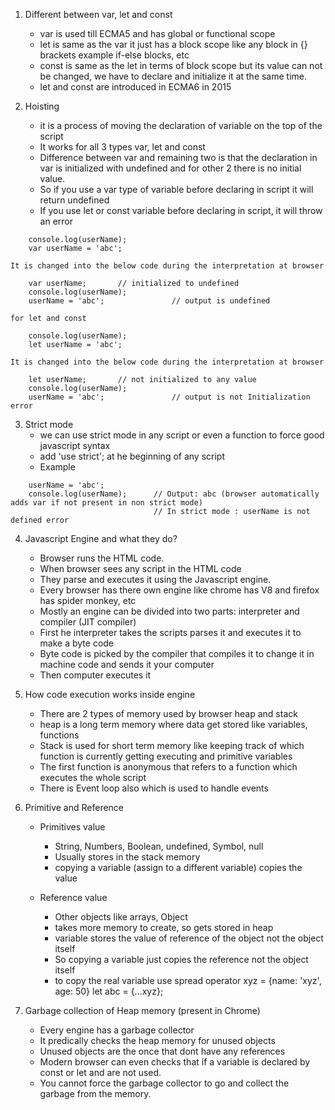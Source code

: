 1. Different between var, let and const

   - var is used till ECMA5 and has global or functional scope
   - let is same as the var it just has a block scope like any block in {} brackets example if-else blocks, etc
   - const is same as the let in terms of block scope but its value can not be changed, we have to declare and initialize it at the same time.
   - let and const are introduced in ECMA6 in 2015

2. Hoisting
   - it is a process of moving the declaration of variable on the top of the script
   - It works for all 3 types var, let and const
   - Difference between var and remaining two is that the declaration in var is initialized with undefined and for other 2 there is no initial value.
   - So if you use a var type of variable before declaring in script it will return undefined
   - If you use let or const variable before declaring in script, it will throw an error

```
    console.log(userName);
    var userName = 'abc';

It is changed into the below code during the interpretation at browser

    var userName;       // initialized to undefined
    console.log(userName);
    userName = 'abc';               // output is undefined

```

    for let and const

```
    console.log(userName);
    let userName = 'abc';

It is changed into the below code during the interpretation at browser

    let userName;       // not initialized to any value
    console.log(userName);
    userName = 'abc';               // output is not Initialization error

```

3. Strict mode
   - we can use strict mode in any script or even a function to force good javascript syntax
   - add 'use strict'; at he beginning of any script
   - Example

```
    userName = 'abc';
    console.log(userName);      // Output: abc (browser automatically adds var if not present in non strict mode)
                                // In strict mode : userName is not defined error

```

4. Javascript Engine and what they do?

   - Browser runs the HTML code.
   - When browser sees any script in the HTML code
   - They parse and executes it using the Javascript engine.
   - Every browser has there own engine like chrome has V8 and firefox has spider monkey, etc
   - Mostly an engine can be divided into two parts: interpreter and compiler (JIT compiler)
   - First he interpreter takes the scripts parses it and executes it to make a byte code
   - Byte code is picked by the compiler that compiles it to change it in machine code and sends it your computer
   - Then computer executes it

5. How code execution works inside engine

   - There are 2 types of memory used by browser heap and stack
   - heap is a long term memory where data get stored like variables, functions
   - Stack is used for short term memory like keeping track of which function is currently getting executing and primitive variables
   - The first function is anonymous that refers to a function which executes the whole script
   - There is Event loop also which is used to handle events

6. Primitive and Reference

   - Primitives value

     - String, Numbers, Boolean, undefined, Symbol, null
     - Usually stores in the stack memory
     - copying a variable (assign to a different variable) copies the value

   - Reference value
     - Other objects like arrays, Object
     - takes more memory to create, so gets stored in heap
     - variable stores the value of reference of the object not the object itself
     - So copying a variable just copies the reference not the object itself
     - to copy the real variable use spread operator
       xyz = {name: 'xyz', age: 50}
       let abc = {...xyz};

7. Garbage collection of Heap memory (present in Chrome)
   - Every engine has a garbage collector
   - It predically checks the heap memory for unused objects
   - Unused objects are the once that dont have any references
   - Modern browser can even checks that if a variable is declared by const or let and are not used.
   - You cannot force the garbage collector to go and collect the garbage from the memory.
